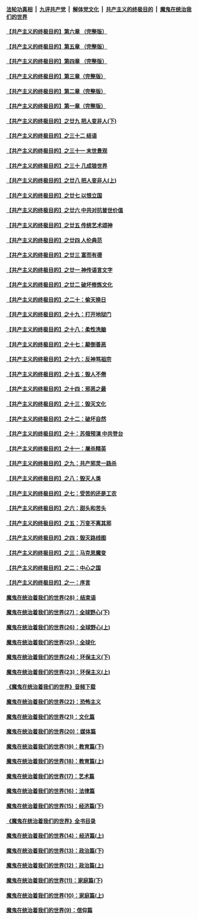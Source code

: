 ####  [法轮功真相](../../../../basic/blob/master/README.md?t=05241231) &nbsp;|&nbsp; [九评共产党](../../../../9ping.md/blob/master/README.md?t=05241231) &nbsp;|&nbsp; [解体党文化](../../../../jtdwh.md/blob/master/README.md?t=05241231)  &nbsp;|&nbsp; [共产主义的终极目的](../../../../gczydzjmd.md/blob/master/README.md?t=05241231) &nbsp;|&nbsp; [魔鬼在统治我们的世界](../../../../mgztzwmdsj.md/blob/master/README.md?t=05241231) 

#### [【共产主义的终极目的】第六章 （完整版）](../pages/nsc422/n11428913.md?t=05241231) 

#### [【共产主义的终极目的】第五章 （完整版）](../pages/nsc422/n11428912.md?t=05241231) 

#### [【共产主义的终极目的】第四章 （完整版）](../pages/nsc422/n11428907.md?t=05241231) 

#### [【共产主义的终极目的】第三章（完整版）](../pages/nsc422/n11428848.md?t=05241231) 

#### [【共产主义的终极目的】第二章（完整版）](../pages/nsc422/n11428831.md?t=05241231) 

#### [【共产主义的终极目的】第一章（完整版）](../pages/nsc422/n11417651.md?t=05241231) 

#### [【共产主义的终极目的】之廿九 把人变非人(下)](../pages/nsc422/n11344140.md?t=05241231) 

#### [【共产主义的终极目的】之三十二 结语](../pages/nsc422/n11360535.md?t=05241231) 

#### [【共产主义的终极目的】之三十一 末世景观](../pages/nsc422/n11351129.md?t=05241231) 

#### [【共产主义的终极目的】之三十 几成狼世界](../pages/nsc422/n11348280.md?t=05241231) 

#### [【共产主义的终极目的】之廿八 把人变非人(上)](../pages/nsc422/n11340492.md?t=05241231) 

#### [【共产主义的终极目的】之廿七 以恨立国](../pages/nsc422/n11336944.md?t=05241231) 

#### [【共产主义的终极目的】之廿六 中共对抗普世价值](../pages/nsc422/n11324785.md?t=05241231) 

#### [【共产主义的终极目的】之廿五 传统艺术颂神](../pages/nsc422/n11296396.md?t=05241231) 

#### [【共产主义的终极目的】之廿四 人伦典范](../pages/nsc422/n11296397.md?t=05241231) 

#### [【共产主义的终极目的】之廿三 富而有德](../pages/nsc422/n11283598.md?t=05241231) 

#### [【共产主义的终极目的】之廿一 神传语言文字](../pages/nsc422/n11263265.md?t=05241231) 

#### [【共产主义的终极目的】之廿二 破坏修炼文化](../pages/nsc422/n11245728.md?t=05241231) 

#### [【共产主义的终极目的】之二十：偷天换日](../pages/nsc422/n11238846.md?t=05241231) 

#### [【共产主义的终极目的】之十九：打开地狱门](../pages/nsc422/n11206376.md?t=05241231) 

#### [【共产主义的终极目的】之十八：柔性洗脑](../pages/nsc422/n11199994.md?t=05241231) 

#### [【共产主义的终极目的】之十七：颠倒善恶](../pages/nsc422/n11179782.md?t=05241231) 

#### [【共产主义的终极目的】之十六：反神骂祖宗](../pages/nsc422/n11166798.md?t=05241231) 

#### [【共产主义的终极目的】之十五：毁人不倦](../pages/nsc422/n11166792.md?t=05241231) 

#### [【共产主义的终极目的】之十四：邪恶之最](../pages/nsc422/n11150249.md?t=05241231) 

#### [【共产主义的终极目的】之十三：毁灭文化](../pages/nsc422/n11135227.md?t=05241231) 

#### [【共产主义的终极目的】之十二：破坏自然](../pages/nsc422/n11135214.md?t=05241231) 

#### [【共产主义的终极目的】之十：苏俄预演 中共登台](../pages/nsc422/n11118424.md?t=05241231) 

#### [【共产主义的终极目的】之十一：屠杀精英](../pages/nsc422/n11118442.md?t=05241231) 

#### [【共产主义的终极目的】之九：共产邪灵一路杀](../pages/nsc422/n11114139.md?t=05241231) 

#### [【共产主义的终极目的】之八：毁灭人类](../pages/nsc422/n11108503.md?t=05241231) 

#### [【共产主义的终极目的】之七：受苦的还是工农](../pages/nsc422/n11101809.md?t=05241231) 

#### [【共产主义的终极目的】之六：甜头和苦头](../pages/nsc422/n11096971.md?t=05241231) 

#### [【共产主义的终极目的】之五：万变不离其邪](../pages/nsc422/n11091285.md?t=05241231) 

#### [【共产主义的终极目的】之四：毁灭路线图](../pages/nsc422/n11086284.md?t=05241231) 

#### [【共产主义的终极目的】之三：马克思魔变](../pages/nsc422/n11061941.md?t=05241231) 

#### [【共产主义的终极目的】之二：中心之国](../pages/nsc422/n11047728.md?t=05241231) 

#### [【共产主义的终极目的】之一：序言](../pages/nsc422/n11086077.md?t=05241231) 

#### [魔鬼在统治着我们的世界(28)：结束语](../pages/nsc422/n10936246.md?t=05241231) 

#### [魔鬼在统治着我们的世界(27)：全球野心(下)](../pages/nsc422/n10928319.md?t=05241231) 

#### [魔鬼在统治着我们的世界(26)：全球野心(上)](../pages/nsc422/n10900318.md?t=05241231) 

#### [魔鬼在统治着我们的世界(25)：全球化](../pages/nsc422/n10788205.md?t=05241231) 

#### [魔鬼在统治着我们的世界(24)：环保主义(下)](../pages/nsc422/n10695307.md?t=05241231) 

#### [魔鬼在统治着我们的世界(23)：环保主义(上)](../pages/nsc422/n10688613.md?t=05241231) 

#### [《魔鬼在统治着我们的世界》音频下载](../pages/nsc422/n10635553.md?t=05241231) 

#### [魔鬼在统治着我们的世界(22)：恐怖主义](../pages/nsc422/n10614727.md?t=05241231) 

#### [魔鬼在统治着我们的世界(21)：文化篇](../pages/nsc422/n10597706.md?t=05241231) 

#### [魔鬼在统治着我们的世界(20)：媒体篇](../pages/nsc422/n10586579.md?t=05241231) 

#### [魔鬼在统治着我们的世界(19)：教育篇(下)](../pages/nsc422/n10564808.md?t=05241231) 

#### [魔鬼在统治着我们的世界(18)：教育篇(上)](../pages/nsc422/n10526970.md?t=05241231) 

#### [魔鬼在统治着我们的世界(17)：艺术篇](../pages/nsc422/n10499093.md?t=05241231) 

#### [魔鬼在统治着我们的世界(16)：法律篇](../pages/nsc422/n10485969.md?t=05241231) 

#### [魔鬼在统治着我们的世界(15)：经济篇(下)](../pages/nsc422/n10469975.md?t=05241231) 

#### [《魔鬼在统治着我们的世界》全书目录](../pages/nsc422/n10464261.md?t=05241231) 

#### [魔鬼在统治着我们的世界(14)：经济篇(上)](../pages/nsc422/n10457370.md?t=05241231) 

#### [魔鬼在统治着我们的世界(13)：政治篇(下)](../pages/nsc422/n10448270.md?t=05241231) 

#### [魔鬼在统治着我们的世界(12)：政治篇(上)](../pages/nsc422/n10444576.md?t=05241231) 

#### [魔鬼在统治着我们的世界(11)：家庭篇(下)](../pages/nsc422/n10440961.md?t=05241231) 

#### [魔鬼在统治着我们的世界(10)：家庭篇(上)](../pages/nsc422/n10435448.md?t=05241231) 

#### [魔鬼在统治着我们的世界(9)：信仰篇](../pages/nsc422/n10432159.md?t=05241231) 

